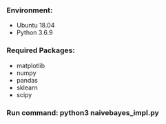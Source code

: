 <h3>Environment:</h3>
    <ul>
        <li>Ubuntu 18.04</li>
        <li>Python 3.6.9</li>
    </ul>
    

<h3>Required Packages:</h3>
    <ul>
        <li>matplotlib</li>
        <li>numpy</li>
        <li>pandas</li>
        <li>sklearn</li>
        <li>scipy</lip>
    </ul>

<h3>Run command: python3 naivebayes_impl.py</h3>
